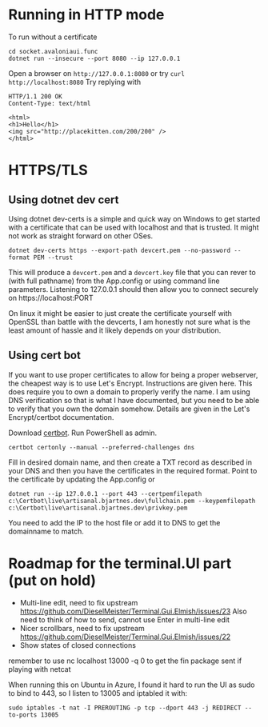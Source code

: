# Running in HTTP mode
To run without a certificate

```
cd socket.avaloniaui.func
dotnet run --insecure --port 8080 --ip 127.0.0.1
```

Open a browser on ```http://127.0.0.1:8080``` or try ```curl http://localhost:8080```
Try replying with
```
HTTP/1.1 200 OK
Content-Type: text/html

<html>
<h1>Hello</h1>
<img src="http://placekitten.com/200/200" />
</html>
```


# HTTPS/TLS

## Using dotnet dev cert

Using dotnet dev-certs is a simple and quick way on Windows to get started with a certificate that can be used with localhost and that is trusted.
It might not work as straight forward on other OSes.

```
dotnet dev-certs https --export-path devcert.pem --no-password --format PEM --trust
```
This will produce a ```devcert.pem``` and a ```devcert.key``` file that you can rever to (with full pathname) from the App.config or using command line parameters.
Listening to 127.0.0.1 should then allow you to connect securely on https://localhost:PORT

On linux it might be easier to just create the certificate yourself with OpenSSL than battle with the devcerts, I am honestly not sure what is the least amount of hassle and it likely
depends on your distribution. 

## Using cert bot
If you want to use proper certificates to allow for being a proper webserver, the cheapest way is to use Let's Encrypt. Instructions are given here.
This does require you to own a domain to properly verify the name. I am using DNS verification so that is what I have documented,
but you need to be able to verify that you own the domain somehow. Details are given in the Let's Encrypt/certbot documentation.


Download [certbot](https://certbot.eff.org/).
Run PowerShell as admin.

```
certbot certonly --manual --preferred-challenges dns
```

Fill in desired domain name, and then create a TXT record as described in your DNS and then you have the certificates in the required format.
Point to the certificate by updating the App.config or

```
dotnet run --ip 127.0.0.1 --port 443 --certpemfilepath c:\Certbot\live\artisanal.bjartnes.dev\fullchain.pem --keypemfilepath c:\Certbot\live\artisanal.bjartnes.dev\privkey.pem
```

You need to add the IP to the host file or add it to DNS to get the domainname to match.

# Roadmap for the terminal.UI part (put on hold)
- Multi-line edit, need to fix upstream https://github.com/DieselMeister/Terminal.Gui.Elmish/issues/23
  Also need to think of how to send, cannot use Enter in multi-line edit
- Nicer scrollbars, need to fix upstream https://github.com/DieselMeister/Terminal.Gui.Elmish/issues/22
- Show states of closed connections


remember to use nc localhost 13000 -q 0 to get the fin package sent if playing with netcat


When running this on Ubuntu in Azure, I found it hard to run the UI as sudo to bind to 443, so I listen to 13005 and iptabled it with:
```
sudo iptables -t nat -I PREROUTING -p tcp --dport 443 -j REDIRECT --to-ports 13005
```

